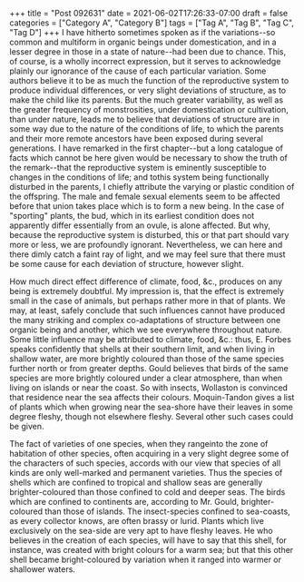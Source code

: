+++
title = "Post 092631"
date = 2021-06-02T17:26:33-07:00
draft = false
categories = ["Category A", "Category B"]
tags = ["Tag A", "Tag B", "Tag C", "Tag D"]
+++
I have hitherto sometimes spoken as if the variations--so common and multiform in organic beings under domestication, and in a lesser degree in those in a state of nature--had been due to chance. This, of course, is a wholly incorrect expression, but it serves to acknowledge plainly our ignorance of the cause of each particular variation. Some authors believe it to be as much the function of the reproductive system to produce individual differences, or very slight deviations of structure, as to make the child like its parents. But the much greater variability, as well as the greater frequency of monstrosities, under domestication or cultivation, than under nature, leads me to believe that deviations of structure are in some way due to the nature of the conditions of life, to which the parents and their more remote ancestors have been exposed during several generations. I have remarked in the first chapter--but a long catalogue of facts which cannot be here given would be necessary to show the truth of the remark--that the reproductive system is eminently susceptible to changes in the conditions of life; and tothis system being functionally disturbed in the parents, I chiefly attribute the varying or plastic condition of the offspring. The male and female sexual elements seem to be affected before that union takes place which is to form a new being. In the case of "sporting" plants, the bud, which in its earliest condition does not apparently differ essentially from an ovule, is alone affected. But why, because the reproductive system is disturbed, this or that part should vary more or less, we are profoundly ignorant. Nevertheless, we can here and there dimly catch a faint ray of light, and we may feel sure that there must be some cause for each deviation of structure, however slight.

How much direct effect difference of climate, food, &c., produces on any being is extremely doubtful. My impression is, that the effect is extremely small in the case of animals, but perhaps rather more in that of plants. We may, at least, safely conclude that such influences cannot have produced the many striking and complex co-adaptations of structure between one organic being and another, which we see everywhere throughout nature. Some little influence may be attributed to climate, food, &c.: thus, E. Forbes speaks confidently that shells at their southern limit, and when living in shallow water, are more brightly coloured than those of the same species further north or from greater depths. Gould believes that birds of the same species are more brightly coloured under a clear atmosphere, than when living on islands or near the coast. So with insects, Wollaston is convinced that residence near the sea affects their colours. Moquin-Tandon gives a list of plants which when growing near the sea-shore have their leaves in some degree fleshy, though not elsewhere fleshy. Several other such cases could be given.

The fact of varieties of one species, when they rangeinto the zone of habitation of other species, often acquiring in a very slight degree some of the characters of such species, accords with our view that species of all kinds are only well-marked and permanent varieties. Thus the species of shells which are confined to tropical and shallow seas are generally brighter-coloured than those confined to cold and deeper seas. The birds which are confined to continents are, according to Mr. Gould, brighter-coloured than those of islands. The insect-species confined to sea-coasts, as every collector knows, are often brassy or lurid. Plants which live exclusively on the sea-side are very apt to have fleshy leaves. He who believes in the creation of each species, will have to say that this shell, for instance, was created with bright colours for a warm sea; but that this other shell became bright-coloured by variation when it ranged into warmer or shallower waters.
